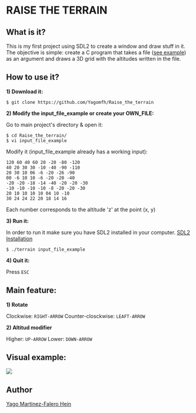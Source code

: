 # RAISE THE TERRAIN

## What is it?

This is my first project using SDL2 to create a window and draw stuff in it. The objective is simple: create a C program that takes a file ([see example](https://github.com/Yagomfh/Raise_the_terrain/blob/main/input_file_example)) as an argument and draws a 3D grid with the altitudes written in the file.

## How to use it?

**1) Download it:**

```
$ git clone https://github.com/Yagomfh/Raise_the_terrain
```

**2) Modify the input_file_example or create your OWN_FILE:**

Go to main project's directory & open it:

```
$ cd Raise_the_terrain/
$ vi input_file_example 
```

Modify it (input_file_example already has a working input):

```
120 60 40 60 20 -20 -80 -120
40 20 30 30 -10 -40 -90 -110
20 30 10 06 -6 -20 -26 -90
00 -6 10 10 -6 -20 -20 -40
-20 -20 -18 -14 -40 -20 -20 -30
-10 -10 -10 -10 -8 -20 -20 -30
20 10 10 10 10 04 10 -10
30 24 24 22 20 18 14 16
```

Each number corresponds to the altitude 'z' at the point (x, y)

**3) Run it:**

In order to run it make sure you have SDL2 installed in your computer. 
[SDL2 Installation](https://wiki.libsdl.org/Installation)

```
$ ./terrain input_file_example
```

**4) Quit it:**

Press `ESC`

## Main feature:

**1) Rotate**

Clockwise: `RIGHT-ARROW`
Counter-closckwise: `LEAFT-ARROW`

**2) Altitud modifier**

Higher: `UP-ARROW`
Lower: `DOWN-ARROW`

## Visual example:

![](https://drive.google.com/uc?id=10wa87VrX9TqrAkC7UJdnn1VHWIUV6PmN)

## Author

[Yago Martinez-Falero Hein](https://github.com/Yagomfh)
